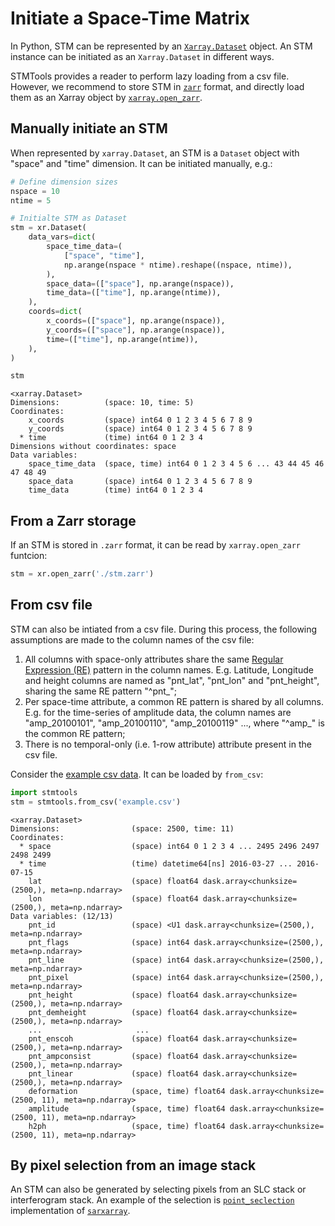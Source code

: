# Initiate a Space-Time Matrix

In Python, STM can be represented by an [`Xarray.Dataset`](https://docs.xarray.dev/en/stable/generated/xarray.Dataset.html) object. An STM instance can be initiated as an `Xarray.Dataset` in different ways. 

STMTools provides a reader to perform lazy loading from a csv file. However, we recommend to store STM in [`zarr`](https://zarr.readthedocs.io/en/stable/) format, and directly load them as an Xarray object by [`xarray.open_zarr`](https://docs.xarray.dev/en/stable/generated/xarray.open_zarr.html).

## Manually initiate an STM

When represented by `xarray.Dataset`, an STM is a `Dataset` object with "space" and "time" dimension. It can be initiated manually, e.g.:

```python
# Define dimension sizes
nspace = 10
ntime = 5

# Initialte STM as Dataset
stm = xr.Dataset(
    data_vars=dict(
        space_time_data=(
            ["space", "time"],
            np.arange(nspace * ntime).reshape((nspace, ntime)),
        ),
        space_data=(["space"], np.arange(nspace)),
        time_data=(["time"], np.arange(ntime)),
    ),
    coords=dict(
        x_coords=(["space"], np.arange(nspace)),
        y_coords=(["space"], np.arange(nspace)),
        time=(["time"], np.arange(ntime)),
    ),
)

stm
```

```output
<xarray.Dataset>
Dimensions:          (space: 10, time: 5)
Coordinates:
    x_coords         (space) int64 0 1 2 3 4 5 6 7 8 9
    y_coords         (space) int64 0 1 2 3 4 5 6 7 8 9
  * time             (time) int64 0 1 2 3 4
Dimensions without coordinates: space
Data variables:
    space_time_data  (space, time) int64 0 1 2 3 4 5 6 ... 43 44 45 46 47 48 49
    space_data       (space) int64 0 1 2 3 4 5 6 7 8 9
    time_data        (time) int64 0 1 2 3 4
```

## From a Zarr storage

If an STM is stored in `.zarr` format, it can be read by `xarray.open_zarr` funtcion:

```python
stm = xr.open_zarr('./stm.zarr')
```

## From csv file

STM can also be intiated from a csv file. During this process, the following assumptions are made to the column names of the csv file:

1. All columns with space-only attributes share the same [Regular Expression (RE)](https://en.wikipedia.org/wiki/Regular_expression) pattern in the column names.
    E.g. Latitude, Longitude and height columns are named as "pnt_lat", "pnt_lon" and
    "pnt_height", sharing the same RE pattern "^pnt_";
2. Per space-time attribute, a common RE pattern is shared by all columns. E.g. for the
    time-series of amplitude data, the column names are "amp_20100101", "amp_20100110",
    "amp_20100119" ..., where "^amp_" is the common RE pattern;
3. There is no temporal-only (i.e. 1-row attribute) attribute present in the csv file.

Consider the [example csv data](./notebooks/data/example.csv). It can be loaded by `from_csv`:

```python
import stmtools
stm = stmtools.from_csv('example.csv')
```

```output
<xarray.Dataset>
Dimensions:                (space: 2500, time: 11)
Coordinates:
  * space                  (space) int64 0 1 2 3 4 ... 2495 2496 2497 2498 2499
  * time                   (time) datetime64[ns] 2016-03-27 ... 2016-07-15
    lat                    (space) float64 dask.array<chunksize=(2500,), meta=np.ndarray>
    lon                    (space) float64 dask.array<chunksize=(2500,), meta=np.ndarray>
Data variables: (12/13)
    pnt_id                 (space) <U1 dask.array<chunksize=(2500,), meta=np.ndarray>
    pnt_flags              (space) int64 dask.array<chunksize=(2500,), meta=np.ndarray>
    pnt_line               (space) int64 dask.array<chunksize=(2500,), meta=np.ndarray>
    pnt_pixel              (space) int64 dask.array<chunksize=(2500,), meta=np.ndarray>
    pnt_height             (space) float64 dask.array<chunksize=(2500,), meta=np.ndarray>
    pnt_demheight          (space) float64 dask.array<chunksize=(2500,), meta=np.ndarray>
    ...                     ...
    pnt_enscoh             (space) float64 dask.array<chunksize=(2500,), meta=np.ndarray>
    pnt_ampconsist         (space) float64 dask.array<chunksize=(2500,), meta=np.ndarray>
    pnt_linear             (space) float64 dask.array<chunksize=(2500,), meta=np.ndarray>
    deformation            (space, time) float64 dask.array<chunksize=(2500, 11), meta=np.ndarray>
    amplitude              (space, time) float64 dask.array<chunksize=(2500, 11), meta=np.ndarray>
    h2ph                   (space, time) float64 dask.array<chunksize=(2500, 11), meta=np.ndarray>
```


## By pixel selection from an image stack

An STM can also be generated by selecting pixels from an SLC stack or interferogram stack. An example of the selection is [`point_seclection`](https://motionbylearning.github.io/sarxarray/common_ops/#point-selection) implementation of [`sarxarray`](https://motionbylearning.github.io/sarxarray/).